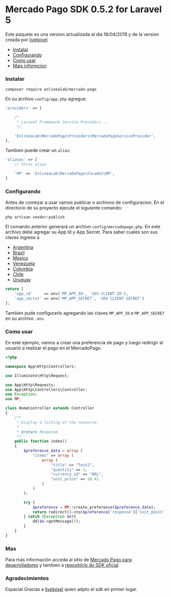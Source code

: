 
# Mercado Pago SDK 0.5.2 for Laravel 5
Este paquete es una version actualizada al dia 18/04/2018 y de la version creada por [livelpixel](https://github.com/livepixel/)

* [Instalar](#install)
* [Configurando](#config)
* [Como usar](#how-to)
* [Mais informcion](#info)

<a name="install"></a>
### Instalar

`composer require enlinealab/mercado-pago`

En su archivo `config/app.php` agregue:

```php
'providers' => [

    /*
     * Laravel Framework Service Providers...
     */

    'EnlineaLab\MercadoPago\Providers\MercadoPagoServiceProvider',
],
``` 

Tambien puede crear un `alias`:

```php
'aliases' => [
    // Otros alias 

    'MP' => 'EnlineaLab\MercadoPago\Facades\MP',
]
```

<a name="config"></a>
### Configurando

Antes de comezar a usar vamos publicar o archivoo de configuracion. 
En el directorio de su proyecto ejecute el siguiente comando:

`php artisan vendor:publish`

El comando anterior generará un archivo `config/mercadopago.php`. 
En este archivo debe agregar su App Id y App Secret. 
Para saber cuáles son sus claves ingrese a

* [Argentina](https://www.mercadopago.com/mla/herramientas/aplicaciones)
* [Brazil](https://www.mercadopago.com/mlb/ferramentas/aplicacoes)
* [Mexico](https://www.mercadopago.com/mlm/herramientas/aplicaciones)
* [Venezuela](https://www.mercadopago.com/mlv/herramientas/aplicaciones)
* [Colombia](https://www.mercadopago.com/mco/herramientas/aplicaciones)
* [Chile](https://www.mercadopago.com/mlc/herramientas/aplicaciones)
* [Uruguay](https://www.mercadopago.com/muy/herramientas/aplicaciones)


```php
return [
    'app_id'     => env('MP_APP_ID', 'SEU CLIENT ID'),
    'app_secret' => env('MP_APP_SECRET', 'SEU CLIENT SECRET')
];
```

Tambien pude configurarlo agregando las claves `MP_APP_ID` e `MP_APP_SECRET` en su archivo `.env` 

<a name="how-to"></a>
### Como usar

En este ejemplo, vamos a crear una preferencia de pago y luego redirigir al usuario a realizar el pago en el MercadoPago.

```php
<?php

namespace App\Http\Controllers;

use Illuminate\Http\Request;

use App\Http\Requests;
use App\Http\Controllers\Controller;
use Exception;
use MP;

class HomeController extends Controller
{
    /**
     * Display a listing of the resource.
     *
     * @return Response
     */
    public function index()
    {
        $preference_data = array (
            "items" => array (
                array (
                    "title" => "Test2",
                    "quantity" => 1,
                    "currency_id" => "BRL",
                    "unit_price" => 10.41
                )
            )
        );

        try {
            $preference = MP::create_preference($preference_data);
            return redirect()->to($preference['response']['init_point']);
        } catch (Exception $e){
            dd($e->getMessage());
        }
    }
}
```

<a name="info"></a>
### Mas

Para más información acceda al sitio de [Mercado Pago para desarrolladores](https://developers.mercadopago.com/) y tambien a [repositório do SDK oficial](https://github.com/mercadopago/sdk-php)


### Agradecimientos
Espacial Gracias a [livelpixel](https://github.com/livepixel/) quien adpto el sdk en primer lugar.
